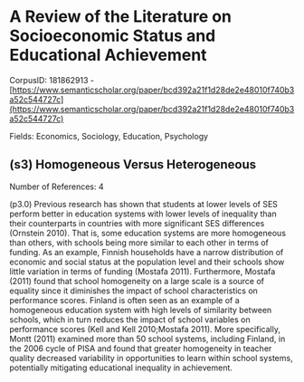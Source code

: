 # A Review of the Literature on Socioeconomic Status and Educational Achievement

CorpusID: 181862913 - [https://www.semanticscholar.org/paper/bcd392a21f1d28de2e48010f740b3a52c544727c](https://www.semanticscholar.org/paper/bcd392a21f1d28de2e48010f740b3a52c544727c)

Fields: Economics, Sociology, Education, Psychology

## (s3) Homogeneous Versus Heterogeneous
Number of References: 4

(p3.0) Previous research has shown that students at lower levels of SES perform better in education systems with lower levels of inequality than their counterparts in countries with more significant SES differences (Ornstein 2010). That is, some education systems are more homogeneous than others, with schools being more similar to each other in terms of funding. As an example, Finnish households have a narrow distribution of economic and social status at the population level and their schools show little variation in terms of funding (Mostafa 2011). Furthermore, Mostafa (2011) found that school homogeneity on a large scale is a source of equality since it diminishes the impact of school characteristics on performance scores. Finland is often seen as an example of a homogeneous education system with high levels of similarity between schools, which in turn reduces the impact of school variables on performance scores (Kell and Kell 2010;Mostafa 2011). More specifically, Montt (2011) examined more than 50 school systems, including Finland, in the 2006 cycle of PISA and found that greater homogeneity in teacher quality decreased variability in opportunities to learn within school systems, potentially mitigating educational inequality in achievement.
